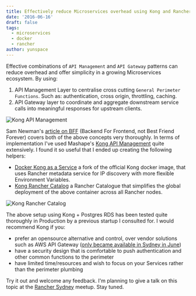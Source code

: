 ```yaml
---
title: Effectively reduce Microservices overhead using Kong and Rancher
date: '2016-06-16'
draft: false
tags:
  - microservices
  - docker
  - rancher
author: yunspace
---
```


Effective combinations of `API Management` and `API Gateway` patterns can reduce overhead and offer simplicity in a growing Microservices ecosystem. By using:

 1. API Management Layer to centralise cross cutting `General Perimeter Functions`. Such as: authentication, cross origin, throttling, caching.  
 2. API Gateway layer to coordinate and aggregate downstream service calls into meaningful responses for upstream clients.

![Kong API Management](/images/kong/kong-api-management.png)

Sam Newman's [article on BFF][bff-pattern] (Backend For Frontend, not Best Friend Forever) covers both of the above concepts very thoroughly. In terms of implementation I've used Mashape's [Kong API Management][kong-url] quite extensively. I found it so useful that I ended up creating the following helpers:  

- [Docker Kong as a Service][kong-docker-service] a fork of the official Kong docker image, that uses Rancher metadata service for IP discovery with more flexible Environment Variables. 
- [Kong Rancher Catalog][kong-catalog] a Rancher Catalogue that simplifies the global deployment of the above container across all Rancher nodes.

![Kong Rancher Catalog](/images/kong/kong-catalog.png)

The above setup using Kong + Postgres RDS has been tested quite thoroughly in Production by a previous startup I consulted for. I would recommend Kong if you:

- prefer an opensource alternative and control, over vendor solutions such as AWS API Gateway ([only became available in Sydney in June][aws-api-gateway-syd])
- have a security design that is comfortable to push authentication and other common functions to the perimeter
- have limited time/resources and wish to focus on your Services rather than the perimeter plumbing

Try it out and welcome any feedback. I'm planning to give a talk on this topic at the [Rancher Sydney][rancher-syd] meetup. Stay tuned.



[aws-api-gateway-syd]:	https://aws.amazon.com/about-aws/whats-new/2016/06/amazon-api-gateway-available-in-asia-pacific-sydney/
[bff-pattern]:			http://samnewman.io/patterns/architectural/bff/
[kong-url]:				https://getkong.org/
[kong-docker-service]:	https://github.com/LittleBayDigital/docker-kong-service
[kong-catalog]:			https://github.com/LittleBayDigital/littlebay-rancher-catalog
[rancher-syd]:			http://www.meetup.com/Rancher-Sydney/
